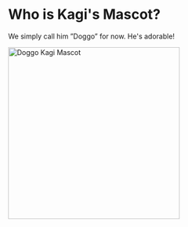 # Who is Kagi's Mascot?

We simply call him ”Doggo” for now. He's adorable!

<img src="media/doggo_1.png" width="350" alt="Doggo Kagi Mascot">
